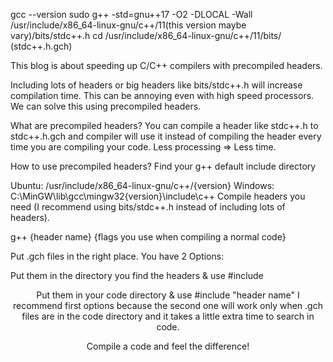 gcc --version
sudo g++ -std=gnu++17 -O2 -DLOCAL -Wall /usr/include/x86_64-linux-gnu/c++/11(this version maybe vary)/bits/stdc++.h
cd /usr/include/x86_64-linux-gnu/c++/11/bits/ (stdc++.h.gch)



This blog is about speeding up C/C++ compilers with precompiled headers.

Including lots of headers or big headers like bits/stdc++.h will increase compilation time. This can be annoying even with high speed processors. We can solve this using precompiled headers.

What are precompiled headers?
You can compile a header like stdc++.h to stdc++.h.gch and compiler will use it instead of compiling the header every time you are compiling your code. Less processing => Less time.

How to use precompiled headers?
Find your g++ default include directory

Ubuntu: /usr/include/x86_64-linux-gnu/c++/{version}
Windows: C:\MinGW\lib\gcc\mingw32\{version}\include\c++
Compile headers you need (I recommend using bits/stdc++.h instead of including lots of headers).

g++ {header name} {flags you use when compiling a normal code}

Put .gch files in the right place. You have 2 Options:

Put them in the directory you find the headers & use #include <header name>
Put them in your code directory & use #include "header name"
I recommend first options because the second one will work only when .gch files are in the code directory and it takes a little extra time to search in code.

Compile a code and feel the difference!

